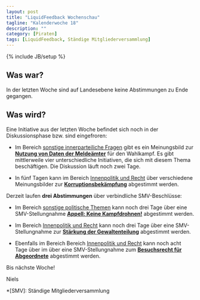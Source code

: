 ```yaml
---
layout: post
title: "LiquidFeedback Wochenschau"
tagline: "Kalenderwoche 18"
description: ""
category: [Piraten]
tags: [LiquidFeedback, Ständige Mitgliederversammlung]
---
```

{% include JB/setup %}

## Was war?

In der letzten Woche sind auf Landesebene keine Abstimmungen zu Ende gegangen.

## Was wird?

Eine Initiative aus der letzten Woche befindet sich noch in der Diskussionsphase bzw. sind eingefroren:

- Im Bereich [sonstige innerparteiliche Fragen](https://lqpp.de/smvmv/area/show/9.html) gibt es ein Meinungsbild zur [**Nutzung von Daten der Meldeämter**](https://lqpp.de/smvmv/issue/show/25.html) für den Wahlkampf. Es gibt mittlerweile vier unterschiedliche Initiativen, die sich mit diesem Thema beschäftigen. Die Diskussion läuft noch zwei Tage.

- In fünf Tagen kann im Bereich [Innenpolitik und Recht](https://lqpp.de/smvmv/area/show/1.html) über verschiedene Meinungsbilder zur [**Korruptionsbekämpfung**](https://lqpp.de/smvmv/issue/show/23.html) abgestimmt werden.

Derzeit laufen **drei Abstimmungen** über verbindliche SMV-Beschlüsse:

- Im Bereich [sonstige politische Themen](https://lqpp.de/smvmv/area/show/7.html) kann noch drei Tage über eine SMV-Stellungnahme [**Appell: Keine Kampfdrohnen!**](https://lqpp.de/smvmv/initiative/show/29.html) abgestimmt werden.

- Im Bereich [Innenpolitik und Recht](https://lqpp.de/smvmv/area/show/1.html) kann noch drei Tage über eine SMV-Stellungnahme zur [**Stärkung der Gewaltenteilung**](https://lqpp.de/smvmv/initiative/show/17.html) abgestimmt werden.

- Ebenfalls im Bereich Bereich [Innenpolitik und Recht](https://lqpp.de/smvmv/area/show/1.html) kann noch acht Tage über im über eine SMV-Stellungnahme zum [**Besuchsrecht für Abgeordnete**](https://lqpp.de/smvmv/initiative/show/30.html) abgestimmt werden.

Bis nächste Woche!

Niels

*[SMV]: Ständige Mitgliederversammlung
